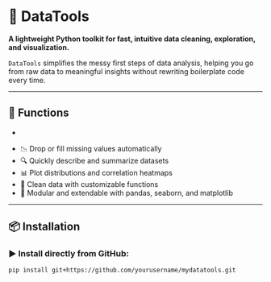 # 🧰 DataTools
 
**A lightweight Python toolkit for fast, intuitive data cleaning, exploration, and visualization.**

`DataTools` simplifies the messy first steps of data analysis, helping you go from raw data to meaningful insights without rewriting boilerplate code every time.

---

## 🚀 Functions

*

- 📉 Drop or fill missing values automatically  
- 🔍 Quickly describe and summarize datasets  
- 📊 Plot distributions and correlation heatmaps  
- 🧼 Clean data with customizable functions  
- 🔁 Modular and extendable with pandas, seaborn, and matplotlib

---

## 📦 Installation

### ▶ Install directly from GitHub:

```bash
pip install git+https://github.com/yourusername/mydatatools.git
